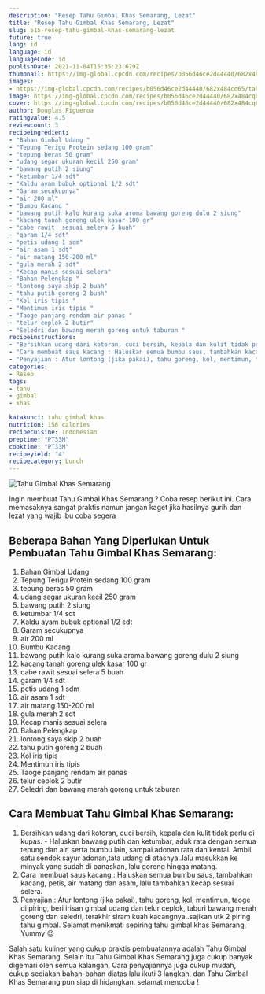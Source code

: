 ```yaml
---
description: "Resep Tahu Gimbal Khas Semarang, Lezat"
title: "Resep Tahu Gimbal Khas Semarang, Lezat"
slug: 515-resep-tahu-gimbal-khas-semarang-lezat
future: true
lang: id
language: id
languageCode: id
publishDate: 2021-11-04T15:35:23.679Z 
thumbnail: https://img-global.cpcdn.com/recipes/b056d46ce2d44440/682x484cq65/tahu-gimbal-khas-semarang-foto-resep-utama.png
images:
- https://img-global.cpcdn.com/recipes/b056d46ce2d44440/682x484cq65/tahu-gimbal-khas-semarang-foto-resep-utama.png
image: https://img-global.cpcdn.com/recipes/b056d46ce2d44440/682x484cq65/tahu-gimbal-khas-semarang-foto-resep-utama.png
cover: https://img-global.cpcdn.com/recipes/b056d46ce2d44440/682x484cq65/tahu-gimbal-khas-semarang-foto-resep-utama.png
author: Douglas Figueroa
ratingvalue: 4.5
reviewcount: 3
recipeingredient:
- "Bahan Gimbal Udang "
- "Tepung Terigu Protein sedang 100 gram"
- "tepung beras 50 gram"
- "udang segar ukuran kecil 250 gram"
- "bawang putih 2 siung"
- "ketumbar 1/4 sdt"
- "Kaldu ayam bubuk optional 1/2 sdt"
- "Garam secukupnya"
- "air 200 ml"
- "Bumbu Kacang "
- "bawang putih kalo kurang suka aroma bawang goreng dulu 2 siung"
- "kacang tanah goreng ulek kasar 100 gr"
- "cabe rawit  sesuai selera 5 buah"
- "garam 1/4 sdt"
- "petis udang 1 sdm"
- "air asam 1 sdt"
- "air matang 150-200 ml"
- "gula merah 2 sdt"
- "Kecap manis sesuai selera"
- "Bahan Pelengkap "
- "lontong saya skip 2 buah"
- "tahu putih goreng 2 buah"
- "Kol iris tipis "
- "Mentimun iris tipis "
- "Taoge panjang rendam air panas "
- "telur ceplok 2 butir"
- "Seledri dan bawang merah goreng untuk taburan "
recipeinstructions:
- "Bersihkan udang dari kotoran, cuci bersih, kepala dan kulit tidak perlu di kupas. Haluskan bawang putih dan ketumbar, aduk rata dengan semua tepung dan air, serta bumbu lain, sampai adonan rata dan kental. Ambil satu sendok sayur adonan,tata udang di atasnya..lalu masukkan ke minyak yang sudah di panaskan, lalu goreng hingga matang."
- "Cara membuat saus kacang : Haluskan semua bumbu saus, tambahkan kacang, petis, air matang dan asam, lalu tambahkan kecap sesuai selera."
- "Penyajian : Atur lontong (jika pakai), tahu goreng, kol, mentimun, taoge di piring, beri irisan gimbal udang dan telur ceplok, taburi bawang merah goreng dan seledri, terakhir siram kuah kacangnya..sajikan utk 2 piring tahu gimbal. Selamat menikmati sepiring tahu gimbal khas Semarang, Yummy 😉"
categories:
- Resep
tags:
- tahu
- gimbal
- khas

katakunci: tahu gimbal khas 
nutrition: 156 calories
recipecuisine: Indonesian
preptime: "PT33M"
cooktime: "PT33M"
recipeyield: "4"
recipecategory: Lunch
---
```



![Tahu Gimbal Khas Semarang](https://img-global.cpcdn.com/recipes/b056d46ce2d44440/682x484cq65/tahu-gimbal-khas-semarang-foto-resep-utama.png)

Ingin membuat Tahu Gimbal Khas Semarang ? Coba resep berikut ini. Cara memasaknya sangat praktis namun jangan kaget jika hasilnya gurih dan lezat yang wajib ibu coba segera

<!--inarticleads1-->

## Beberapa Bahan Yang Diperlukan Untuk Pembuatan Tahu Gimbal Khas Semarang:

1. Bahan Gimbal Udang 
1. Tepung Terigu Protein sedang 100 gram
1. tepung beras 50 gram
1. udang segar ukuran kecil 250 gram
1. bawang putih 2 siung
1. ketumbar 1/4 sdt
1. Kaldu ayam bubuk optional 1/2 sdt
1. Garam secukupnya
1. air 200 ml
1. Bumbu Kacang 
1. bawang putih kalo kurang suka aroma bawang goreng dulu 2 siung
1. kacang tanah goreng ulek kasar 100 gr
1. cabe rawit  sesuai selera 5 buah
1. garam 1/4 sdt
1. petis udang 1 sdm
1. air asam 1 sdt
1. air matang 150-200 ml
1. gula merah 2 sdt
1. Kecap manis sesuai selera
1. Bahan Pelengkap 
1. lontong saya skip 2 buah
1. tahu putih goreng 2 buah
1. Kol iris tipis 
1. Mentimun iris tipis 
1. Taoge panjang rendam air panas 
1. telur ceplok 2 butir
1. Seledri dan bawang merah goreng untuk taburan 



<!--inarticleads2-->

## Cara Membuat Tahu Gimbal Khas Semarang:

1. Bersihkan udang dari kotoran, cuci bersih, kepala dan kulit tidak perlu di kupas. - Haluskan bawang putih dan ketumbar, aduk rata dengan semua tepung dan air, serta bumbu lain, sampai adonan rata dan kental. Ambil satu sendok sayur adonan,tata udang di atasnya..lalu masukkan ke minyak yang sudah di panaskan, lalu goreng hingga matang.
1. Cara membuat saus kacang : Haluskan semua bumbu saus, tambahkan kacang, petis, air matang dan asam, lalu tambahkan kecap sesuai selera.
1. Penyajian : Atur lontong (jika pakai), tahu goreng, kol, mentimun, taoge di piring, beri irisan gimbal udang dan telur ceplok, taburi bawang merah goreng dan seledri, terakhir siram kuah kacangnya..sajikan utk 2 piring tahu gimbal. Selamat menikmati sepiring tahu gimbal khas Semarang, Yummy 😉




Salah satu kuliner yang cukup praktis pembuatannya adalah  Tahu Gimbal Khas Semarang. Selain itu  Tahu Gimbal Khas Semarang  juga cukup banyak digemari oleh semua kalangan, Cara penyajiannya juga cukup mudah, cukup sediakan bahan-bahan diatas lalu ikuti 3 langkah, dan  Tahu Gimbal Khas Semarang  pun siap di hidangkan. selamat mencoba !
